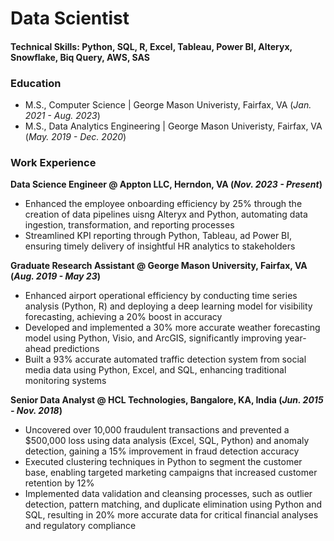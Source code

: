 # Data Scientist

#### Technical Skills: Python, SQL, R, Excel, Tableau, Power BI, Alteryx, Snowflake, Biq Query, AWS, SAS

### Education
- M.S., Computer Science | George Mason Univeristy, Fairfax, VA (_Jan. 2021 - Aug. 2023_)
- M.S., Data Analytics Engineering | George Mason Univeristy, Fairfax, VA (_May. 2019 - Dec. 2020_)

### Work Experience
**Data Science Engineer @ Appton LLC, Herndon, VA (_Nov. 2023 - Present_)**
- Enhanced the employee onboarding efficiency by 25% through the creation of data pipelines uisng Alteryx and Python, automating data ingestion, transformation, and reporting processes
- Streamlined KPI reporting through Python, Tableau, ad Power BI, ensuring timely delivery of insightful HR analytics to stakeholders

**Graduate Research Assistant @ George Mason University, Fairfax, VA (_Aug. 2019 - May 23_)**
- Enhanced airport operational efficiency by conducting time series analysis (Python, R) and deploying a deep learning model for visibility forecasting, achieving a 20% boost in accuracy
- Developed and implemented a 30% more accurate weather forecasting model using Python, Visio, and ArcGIS, significantly improving year-ahead predictions
- Built a 93% accurate automated traffic detection system from social media data using Python, Excel, and SQL, enhancing traditional monitoring systems

**Senior Data Analyst @ HCL Technologies, Bangalore, KA, India (_Jun. 2015 - Nov. 2018_)**
- Uncovered over 10,000 fraudulent transactions and prevented a $500,000 loss using data analysis (Excel, SQL, Python) and anomaly detection, gaining a 15% improvement in fraud detection accuracy
- Executed clustering techniques in Python to segment the customer base, enabling targeted marketing campaigns that increased customer retention by 12%
- Implemented data validation and cleansing processes, such as outlier detection, pattern matching, and duplicate elimination using Python and SQL, resulting in 20% more accurate data for critical financial analyses and regulatory compliance
 
